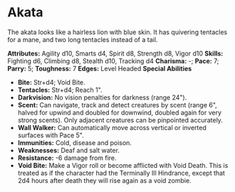 # Akata

The akata looks like a hairless lion with blue skin. It has quivering
tentacles for a mane, and two long tentacles instead of a tail.

**Attributes:** Agility d10, Smarts d4, Spirit d8, Strength d8, Vigor
d10
**Skills:** Fighting d6, Climbing d8, Stealth d10, Tracking d4
**Charisma:** -; **Pace:** 7; **Parry:** 5; **Toughness:** 7
**Edges:** Level Headed
**Special Abilities**

- **Bite:** Str+d4; Void Bite.
- **Tentacles:** Str+d4; Reach 1".
- **Darkvision:** No vision penalties for darkness (range 24").
- **Scent:** Can navigate, track and detect creatures by scent (range
6", halved for upwind and doubled for downwind, doubled again for very
strong scents). Only adjacent creatures can be pinpointed accurately.
- **Wall Walker:** Can automatically move across vertical or inverted
surfaces with Pace 5".
- **Immunities:** Cold, disease and poison.
- **Weaknesses:** Deaf and salt water.
- **Resistance:** -6 damage from fire.
- **Void Bite:** Make a Vigor roll or become afflicted with Void Death.
This is treated as if the character had the Terminally Ill Hindrance,
except that 2d4 hours after death they will rise again as a void
zombie.
